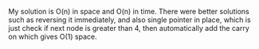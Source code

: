 My solution is O(n) in space and O(n) in time.
There were better solutions such as reversing it immediately, and also single pointer in place, which is just check if next node is greater than 4, then automatically add the carry on which gives O(1) space.